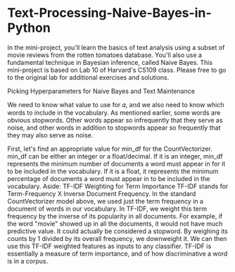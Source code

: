 # Text-Processing-Naive-Bayes-in-Python
In the mini-project, you'll learn the basics of text analysis using a subset of movie reviews from the rotten tomatoes database. You'll also use a fundamental technique in Bayesian inference, called Naive Bayes. This mini-project is based on Lab 10 of Harvard's CS109 class. Please free to go to the original lab for additional exercises and solutions.

Picking Hyperparameters for Naive Bayes and Text Maintenance

We need to know what value to use for 𝛼, and we also need to know which words to include in the vocabulary. As mentioned earlier, some words are obvious stopwords. Other words appear so infrequently that they serve as noise, and other words in addition to stopwords appear so frequently that they may also serve as noise.

First, let's find an appropriate value for min_df for the CountVectorizer. min_df can be either an integer or a float/decimal. If it is an integer, min_df represents the minimum number of documents a word must appear in for it to be included in the vocabulary. If it is a float, it represents the minimum percentage of documents a word must appear in to be included in the vocabulary. 
Aside: TF-IDF Weighting for Term Importance
TF-IDF stands for 
Term-Frequency X Inverse Document Frequency.
In the standard CountVectorizer model above, we used just the term frequency in a document of words in our vocabulary. In TF-IDF, we weight this term frequency by the inverse of its popularity in all documents. For example, if the word "movie" showed up in all the documents, it would not have much predictive value. It could actually be considered a stopword. By weighing its counts by 1 divided by its overall frequency, we downweight it. We can then use this TF-IDF weighted features as inputs to any classifier. TF-IDF is essentially a measure of term importance, and of how discriminative a word is in a corpus.
